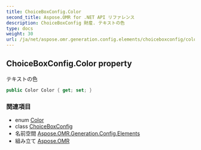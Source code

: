 ```yaml
---
title: ChoiceBoxConfig.Color
second_title: Aspose.OMR for .NET API リファレンス
description: ChoiceBoxConfig 財産. テキストの色
type: docs
weight: 30
url: /ja/net/aspose.omr.generation.config.elements/choiceboxconfig/color/
---
```

## ChoiceBoxConfig.Color property

テキストの色

```csharp
public Color Color { get; set; }
```

### 関連項目

* enum [Color](../../../aspose.omr.generation/color/)
* class [ChoiceBoxConfig](../)
* 名前空間 [Aspose.OMR.Generation.Config.Elements](../../choiceboxconfig/)
* 組み立て [Aspose.OMR](../../../)


